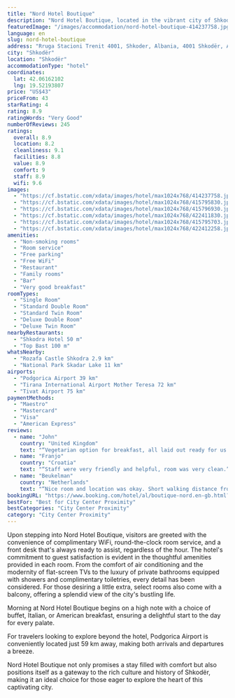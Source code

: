 ```yaml
---
title: "Nord Hotel Boutique"
description: "Nord Hotel Boutique, located in the vibrant city of Shkodër and a mere 49 km from the Port of Bar, stands out as a premier destination for travelers seeking both comfort and convenience."
featuredImage: "/images/accommodation/nord-hotel-boutique-414237758.jpg"
language: en
slug: nord-hotel-boutique
address: "Rruga Stacioni Trenit 4001, Shkoder, Albania, 4001 Shkodër, Albania"
city: "Shkodër"
location: "Shkodër"
accommodationType: "hotel"
coordinates:
  lat: 42.06162102
  lng: 19.52193807
price: "US$43"
priceFrom: 43
starRating: 4
rating: 8.9
ratingWords: "Very Good"
numberOfReviews: 245
ratings:
  overall: 8.9
  location: 8.2
  cleanliness: 9.1
  facilities: 8.8
  value: 8.9
  comfort: 9
  staff: 8.9
  wifi: 9.6
images:
  - "https://cf.bstatic.com/xdata/images/hotel/max1024x768/414237758.jpg?k=48cd05056a57bc83d248ac23f2acc5d19e4cc5de181bcbdf97263d5ff1a379d5&o=&hp=1"
  - "https://cf.bstatic.com/xdata/images/hotel/max1024x768/415795830.jpg?k=27322c7424c45bdedba442ddd98c6bde0b67b0109fb1a169b580dcbbfdc26375&o=&hp=1"
  - "https://cf.bstatic.com/xdata/images/hotel/max1024x768/415796930.jpg?k=88523aaee930ef49e83211b59c22c1601bee05867b5f01df1ad37335a894c753&o=&hp=1"
  - "https://cf.bstatic.com/xdata/images/hotel/max1024x768/422411830.jpg?k=1c6e18311d9593fb2a5eae19795ca640fbac99526bb34aa0fade3256f8a60e6f&o=&hp=1"
  - "https://cf.bstatic.com/xdata/images/hotel/max1024x768/415795703.jpg?k=b5d2006edca66217ba69d8e4a9fdc5eac6b50d6df7870077cede043cb2aec6a4&o=&hp=1"
  - "https://cf.bstatic.com/xdata/images/hotel/max1024x768/422412258.jpg?k=0877e2ba34d9b61d3ee2fc22e47cd5c2e1dd9742054b962bc3af4f2fa69a2902&o=&hp=1"
amenities:
  - "Non-smoking rooms"
  - "Room service"
  - "Free parking"
  - "Free WiFi"
  - "Restaurant"
  - "Family rooms"
  - "Bar"
  - "Very good breakfast"
roomTypes:
  - "Single Room"
  - "Standard Double Room"
  - "Standard Twin Room"
  - "Deluxe Double Room"
  - "Deluxe Twin Room"
nearbyRestaurants:
  - "Shkodra Hotel 50 m"
  - "Top Bast 100 m"
whatsNearby:
  - "Rozafa Castle Shkodra 2.9 km"
  - "National Park Skadar Lake 11 km"
airports:
  - "Podgorica Airport 39 km"
  - "Tirana International Airport Mother Teresa 72 km"
  - "Tivat Airport 75 km"
paymentMethods:
  - "Maestro"
  - "Mastercard"
  - "Visa"
  - "American Express"
reviews:
  - name: "John"
    country: "United Kingdom"
    text: "“Vegetarian option for breakfast, all laid out ready for us as we were the only guests. Only a short walk into the city and main sights”"
  - name: "Franjo"
    country: "Croatia"
    text: "“Staff were very friendly and helpful, room was very clean.”"
  - name: "Beukelman"
    country: "Netherlands"
    text: "“Nice room and location was okay. Short walking distance from the center of town.”"
bookingURL: "https://www.booking.com/hotel/al/boutique-nord.en-gb.html?aid=8035640"
bestFor: "Best for City Center Proximity"
bestCategories: "City Center Proximity"
category: "City Center Proximity"
---
```


Upon stepping into Nord Hotel Boutique, visitors are greeted with the convenience of complimentary WiFi, round-the-clock room service, and a front desk that's always ready to assist, regardless of the hour. The hotel's commitment to guest satisfaction is evident in the thoughtful amenities provided in each room. From the comfort of air conditioning and the modernity of flat-screen TVs to the luxury of private bathrooms equipped with showers and complimentary toiletries, every detail has been considered. For those desiring a little extra, select rooms also come with a balcony, offering a splendid view of the city's bustling life.

Morning at Nord Hotel Boutique begins on a high note with a choice of buffet, Italian, or American breakfast, ensuring a delightful start to the day for every palate.

For travelers looking to explore beyond the hotel, Podgorica Airport is conveniently located just 59 km away, making both arrivals and departures a breeze.

Nord Hotel Boutique not only promises a stay filled with comfort but also positions itself as a gateway to the rich culture and history of Shkodër, making it an ideal choice for those eager to explore the heart of this captivating city.